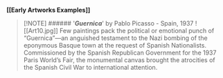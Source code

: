 **[[Early Artworks Examples]]**

>[!NOTE] ###### '***Guernica***' by Pablo Picasso
> \- Spain, 1937
> ![[Art10.jpg]]
> Few paintings pack the political or emotional punch of “Guernica”—an anguished testament to the Nazi bombing of the eponymous Basque town at the request of Spanish Nationalists. Commissioned by the Spanish Republican Government for the 1937 Paris World’s Fair, the monumental canvas brought the atrocities of the Spanish Civil War to international attention.